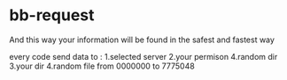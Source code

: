 # bb-request
And this way your information will be found in the safest and fastest way

every code send data to :
1.selected server
2.your permison
4.random dir 
3.your dir
4.random file from 0000000 to 7775048
